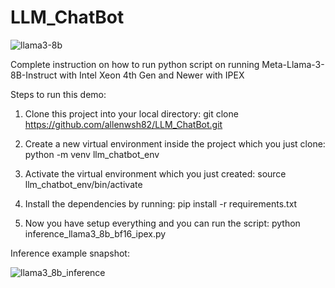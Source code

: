 # LLM_ChatBot

![llama3-8b](https://github.com/user-attachments/assets/d29699f8-e9d2-43b9-912a-cdf9c40c22f6)

Complete instruction on how to run python script on running Meta-Llama-3-8B-Instruct with Intel Xeon 4th Gen and Newer with IPEX

Steps to run this demo:
1) Clone this project into your local directory:
   git clone https://github.com/allenwsh82/LLM_ChatBot.git
   
3) Create a new virtual environment inside the project which you just clone: python -m venv llm_chatbot_env
4) Activate the virtual environment which you just created: source llm_chatbot_env/bin/activate
5) Install the dependencies by running: pip install -r requirements.txt
6) Now you have setup everything and you can run the script:
   python inference_llama3_8b_bf16_ipex.py

Inference example snapshot:

![llama3_8b_inference](https://github.com/user-attachments/assets/23c7d358-3fee-4380-9599-c0faef6faafc)

   

   
